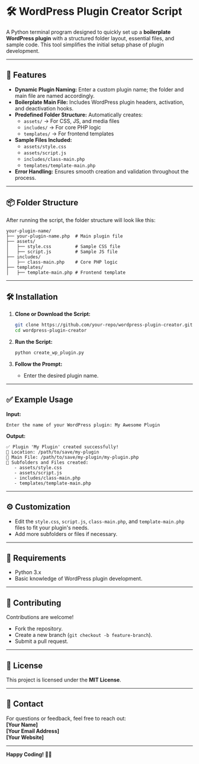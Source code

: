 # 🛠️ WordPress Plugin Creator Script

A Python terminal program designed to quickly set up a **boilerplate WordPress plugin** with a structured folder layout, essential files, and sample code. This tool simplifies the initial setup phase of plugin development.

---

## 🚀 **Features**

- **Dynamic Plugin Naming:** Enter a custom plugin name; the folder and main file are named accordingly.  
- **Boilerplate Main File:** Includes WordPress plugin headers, activation, and deactivation hooks.  
- **Predefined Folder Structure:** Automatically creates:  
   - `assets/` → For CSS, JS, and media files  
   - `includes/` → For core PHP logic  
   - `templates/` → For frontend templates  
- **Sample Files Included:**  
   - `assets/style.css`  
   - `assets/script.js`  
   - `includes/class-main.php`  
   - `templates/template-main.php`  
- **Error Handling:** Ensures smooth creation and validation throughout the process.  

---

## 📦 **Folder Structure**

After running the script, the folder structure will look like this:

```
your-plugin-name/
├── your-plugin-name.php  # Main plugin file
├── assets/
│   ├── style.css         # Sample CSS file
│   ├── script.js         # Sample JS file
├── includes/
│   ├── class-main.php    # Core PHP logic
├── templates/
│   ├── template-main.php # Frontend template
```

---

## 🛠️ **Installation**

1. **Clone or Download the Script:**
   ```bash
   git clone https://github.com/your-repo/wordpress-plugin-creator.git
   cd wordpress-plugin-creator
   ```

2. **Run the Script:**
   ```bash
   python create_wp_plugin.py
   ```

3. **Follow the Prompt:**
   - Enter the desired plugin name.

---

## ✅ **Example Usage**

**Input:**  
```
Enter the name of your WordPress plugin: My Awesome Plugin
```

**Output:**  
```
✅ Plugin 'My Plugin' created successfully!
📂 Location: /path/to/save/my-plugin
📄 Main File: /path/to/save/my-plugin/my-plugin.php
📁 Subfolders and Files created:
   - assets/style.css
   - assets/script.js
   - includes/class-main.php
   - templates/template-main.php
```

---

## ⚙️ **Customization**

- Edit the `style.css`, `script.js`, `class-main.php`, and `template-main.php` files to fit your plugin's needs.  
- Add more subfolders or files if necessary.

---

## 🐍 **Requirements**

- Python 3.x  
- Basic knowledge of WordPress plugin development.  

---

## 🤝 **Contributing**

Contributions are welcome!  
- Fork the repository.  
- Create a new branch (`git checkout -b feature-branch`).  
- Submit a pull request.  

---

## 📄 **License**

This project is licensed under the **MIT License**.

---

## 📧 **Contact**

For questions or feedback, feel free to reach out:  
**[Your Name]**  
**[Your Email Address]**  
**[Your Website]**

---

**Happy Coding! 🚀✨**

